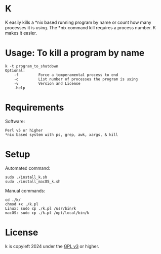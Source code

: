 K
=====

K easily kills a *nix based running program by name or count how many processes it is using.
The *nix command kill requires a process number. K makes it easier.


Usage: To kill a program by name
=====  
    k -t program_to_shutdown
    Optional:
        -f         Force a temperamental process to end
        -c         List number of processes the program is using
        -v         Version and License
        -help     


Requirements
=====
Software:

    Perl v5 or higher
    *nix based system with ps, grep, awk, xargs, & kill

Setup
=====
Automated command:

	sudo ./install_k.sh
    sudo ./install_macOS_k.sh

Manual commands:

    cd ./k/
    chmod +x ./k.pl
    Linux: sudo cp ./k.pl /usr/bin/k
    macOS: sudo cp ./k.pl /opt/local/bin/k 


License
=====
k is copyleft 2024 under the <a href="http://www.gnu.org/licenses/gpl-3.0.html">GPL v3</a> or higher.

